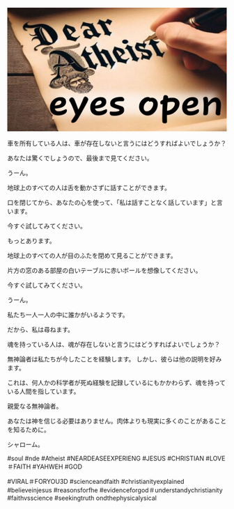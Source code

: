 ![Video cover image](../cover.jpg "cover photo")

車を所有している人は、車が存在しないと言うにはどうすればよいでしょうか？

あなたは驚くでしょうので、最後まで見てください。

うーん。

地球上のすべての人は舌を動かさずに話すことができます。

口を閉じてから、あなたの心を使って、「私は話すことなく話しています」と言います。

今すぐ試してみてください。

もっとあります。

地球上のすべての人が目のふたを閉めて見ることができます。

片方の窓のある部屋の白いテーブルに赤いボールを想像してください。

今すぐ試してみてください。

うーん。

私たち一人一人の中に誰かがいるようです。

だから、私は尋ねます。

魂を持っている人は、魂が存在しないと言うにはどうすればよいでしょうか？

無神論者は私たちが今したことを経験します。 しかし、彼らは他の説明を好みます。

これは、何人かの科学者が死ぬ経験を記録しているにもかかわらず、魂を持っている人間を指しています。

親愛なる無神論者。

あなたは神を信じる必要はありません。肉体よりも現実に多くのことがあることを知るために。

シャローム。

#soul #nde #Atheist #NEARDEASEEXPERIENG #JESUS #CHRISTIAN #LOVE＃FAITH #YAHWEH #GOD

#VIRAL＃FORYOU3D #scienceandfaith #christianityexplained #believeinjesus #reasonsforfhe #evidenceforgod＃understandychristianity #faithvsscience #seekingtruth ondthephysicalysical